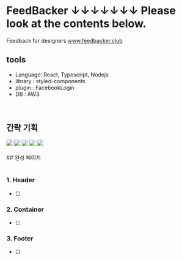 # FeedBacker ↓↓↓↓↓↓↓ Please look at the contents below.
Feedback for designers
<a href="www.feedbacker.club">www.feedbacker.club</a>

## tools
- Language: React, Typescript, Nodejs <br>
- library : styled-components
- plugin : FacebookLogin <br>
- DB : AWS <br>
<br><br>

## 간략 기획
<img src='https://raw.githubusercontent.com/Lee-ji-soo/feedbacker/readme/fb1.jpg'/>
<img src='https://raw.githubusercontent.com/Lee-ji-soo/feedbacker/readme/fb2.jpg'/>
<img src='https://raw.githubusercontent.com/Lee-ji-soo/feedbacker/readme/fb3.jpg'/>
<img src='https://raw.githubusercontent.com/Lee-ji-soo/feedbacker/readme/fb4.jpg'/>
<img src='https://raw.githubusercontent.com/Lee-ji-soo/feedbacker/readme/fb5.jpg'/>
<br><br>
## 완성 페이지
<img src=''>
<br><br>

### 1. Header 
  - [ ]

### 2. Container
  - [ ]

### 3. Footer 
  - [ ]